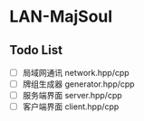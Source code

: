 # LAN-MajSoul

## Todo List

- [ ] 局域网通讯 network.hpp/cpp
- [ ] 牌组生成器 generator.hpp/cpp
- [ ] 服务端界面 server.hpp/cpp
- [ ] 客户端界面 client.hpp/cpp
